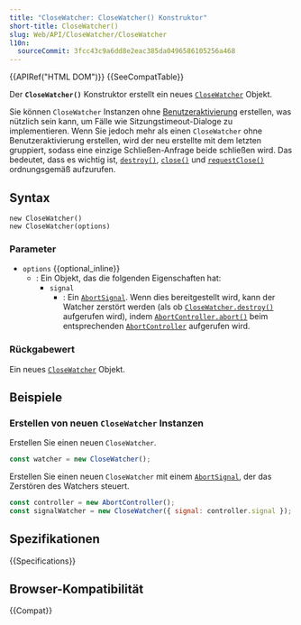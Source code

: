 ```yaml
---
title: "CloseWatcher: CloseWatcher() Konstruktor"
short-title: CloseWatcher()
slug: Web/API/CloseWatcher/CloseWatcher
l10n:
  sourceCommit: 3fcc43c9a6dd8e2eac385da0496586105256a468
---
```


{{APIRef("HTML DOM")}} {{SeeCompatTable}}

Der **`CloseWatcher()`** Konstruktor erstellt ein neues [`CloseWatcher`](/de/docs/Web/API/CloseWatcher) Objekt.

Sie können `CloseWatcher` Instanzen ohne [Benutzeraktivierung](/de/docs/Web/Security/User_activation) erstellen, was nützlich sein kann, um Fälle wie Sitzungstimeout-Dialoge zu implementieren. Wenn Sie jedoch mehr als einen `CloseWatcher` ohne Benutzeraktivierung erstellen, wird der neu erstellte mit dem letzten gruppiert, sodass eine einzige Schließen-Anfrage beide schließen wird. Das bedeutet, dass es wichtig ist, [`destroy()`](/de/docs/Web/API/CloseWatcher/destroy), [`close()`](/de/docs/Web/API/CloseWatcher/close) und [`requestClose()`](/de/docs/Web/API/CloseWatcher/requestClose) ordnungsgemäß aufzurufen.

## Syntax

```js-nolint
new CloseWatcher()
new CloseWatcher(options)
```

### Parameter

- `options` {{optional_inline}}
  - : Ein Objekt, das die folgenden Eigenschaften hat:
    - `signal`
      - : Ein [`AbortSignal`](/de/docs/Web/API/AbortSignal). Wenn dies bereitgestellt wird, kann der Watcher zerstört werden (als ob [`CloseWatcher.destroy()`](/de/docs/Web/API/CloseWatcher/destroy) aufgerufen wird), indem [`AbortController.abort()`](/de/docs/Web/API/AbortController/abort) beim entsprechenden [`AbortController`](/de/docs/Web/API/AbortController) aufgerufen wird.

### Rückgabewert

Ein neues [`CloseWatcher`](/de/docs/Web/API/CloseWatcher) Objekt.

## Beispiele

### Erstellen von neuen `CloseWatcher` Instanzen

Erstellen Sie einen neuen `CloseWatcher`.

```js
const watcher = new CloseWatcher();
```

Erstellen Sie einen neuen `CloseWatcher` mit einem [`AbortSignal`](/de/docs/Web/API/AbortSignal), der das Zerstören des Watchers steuert.

```js
const controller = new AbortController();
const signalWatcher = new CloseWatcher({ signal: controller.signal });
```

## Spezifikationen

{{Specifications}}

## Browser-Kompatibilität

{{Compat}}
